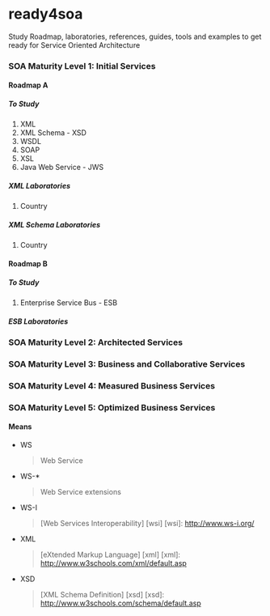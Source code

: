 # ready4soa
Study Roadmap, laboratories, references, guides, tools and examples to get ready for Service Oriented Architecture

### SOA Maturity Level 1: Initial Services

#### Roadmap A

##### To Study
1. XML
2. XML Schema - XSD
3. WSDL
4. SOAP
5. XSL
6. Java Web Service - JWS

##### XML Laboratories
1. Country

##### XML Schema Laboratories
1. Country

#### Roadmap B

##### To Study
1. Enterprise Service Bus - ESB

##### ESB Laboratories

### SOA Maturity Level 2: Architected Services 

### SOA Maturity Level 3: Business and Collaborative Services  

### SOA Maturity Level 4: Measured Business Services

### SOA Maturity Level 5: Optimized Business Services

#### Means

+ WS

  > Web Service

+ WS-*

  > Web Service extensions

+ WS-I

  > [Web Services Interoperability] [wsi]
[wsi]: http://www.ws-i.org/

+ XML

  > [eXtended Markup Language] [xml]
[xml]: http://www.w3schools.com/xml/default.asp

+ XSD

  > [XML Schema Definition] [xsd]
[xsd]: http://www.w3schools.com/schema/default.asp
